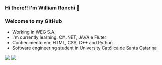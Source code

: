 ### Hi there!! I'm William Ronchi 🤙
### Welcome to my GitHub

- Working in WEG S.A.
- I'm currently learning: C# .NET, JAVA e Fluter
- Conhecimento em: HTML, CSS, C++ and Python
- Software engineering student in University Católica de Santa Catarina

<div>
  <a href="https://www.linkedin.com/in/william-ronchi/" target="_blank"><img src="https://img.shields.io/badge/-LinkedIn-%230077B5?style=for-the-badge&logo=linkedin&logoColor=white" target="_blank"></a> 
  <a href = "william.ronchi@catolicasc.edu.br"><img src="https://img.shields.io/badge/-Gmail-%23333?style=for-the-badge&logo=gmail&logoColor=white" target="_blank"></a>
</div>

